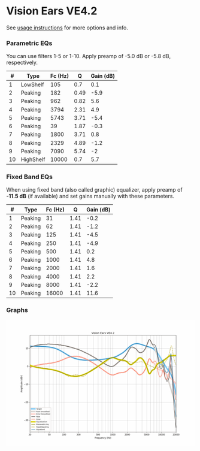 # Vision Ears VE4.2
See [usage instructions](https://github.com/jaakkopasanen/AutoEq#usage) for more options and info.

### Parametric EQs
You can use filters 1-5 or 1-10. Apply preamp of -5.0 dB or -5.8 dB, respectively.

|   # | Type      |   Fc (Hz) |    Q |   Gain (dB) |
|-----|-----------|-----------|------|-------------|
|   1 | LowShelf  |       105 | 0.7  |         0.1 |
|   2 | Peaking   |       182 | 0.49 |        -5.9 |
|   3 | Peaking   |       962 | 0.82 |         5.6 |
|   4 | Peaking   |      3794 | 2.31 |         4.9 |
|   5 | Peaking   |      5743 | 3.71 |        -5.4 |
|   6 | Peaking   |        39 | 1.87 |        -0.3 |
|   7 | Peaking   |      1800 | 3.71 |         0.8 |
|   8 | Peaking   |      2329 | 4.89 |        -1.2 |
|   9 | Peaking   |      7090 | 5.74 |        -2   |
|  10 | HighShelf |     10000 | 0.7  |         5.7 |

### Fixed Band EQs
When using fixed band (also called graphic) equalizer, apply preamp of **-11.5 dB** (if available) and set gains manually with these parameters.

|   # | Type    |   Fc (Hz) |    Q |   Gain (dB) |
|-----|---------|-----------|------|-------------|
|   1 | Peaking |        31 | 1.41 |        -0.2 |
|   2 | Peaking |        62 | 1.41 |        -1.2 |
|   3 | Peaking |       125 | 1.41 |        -4.5 |
|   4 | Peaking |       250 | 1.41 |        -4.9 |
|   5 | Peaking |       500 | 1.41 |         0.2 |
|   6 | Peaking |      1000 | 1.41 |         4.8 |
|   7 | Peaking |      2000 | 1.41 |         1.6 |
|   8 | Peaking |      4000 | 1.41 |         2.2 |
|   9 | Peaking |      8000 | 1.41 |        -2.2 |
|  10 | Peaking |     16000 | 1.41 |        11.6 |

### Graphs
![](./Vision%20Ears%20VE4.2.png)
